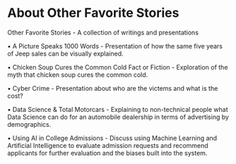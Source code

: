 # About Other Favorite Stories
Other Favorite Stories - A collection of writings and presentations

•	A Picture Speaks 1000 Words - Presentation of how the same five years of Jeep sales can be visually explained.

•	Chicken Soup Cures the Common Cold Fact or Fiction - Exploration of the myth that chicken soup cures the common cold.

•	Cyber Crime - Presentation about who are the victems and what is the cost?

•	Data Science & Total Motorcars - Explaining to non-technical people what Data Science can do for an automobile dealership in terms of advertising by demographics.

•	Using AI in College Admissions - Discuss using Machine Learning and Artificial Intelligence to evaluate admission requests and recommend applicants for further evaluation and the biases built into the system.
